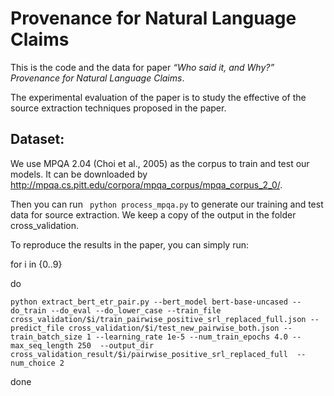 # Provenance for Natural Language Claims
This is the code and the data for paper *“Who said it, and Why?” Provenance for Natural Language Claims*.

The experimental evaluation of the paper is to study the effective of the source extraction techniques proposed in the paper.

## Dataset:
We use MPQA 2.04 (Choi et al., 2005) as the corpus to train and test our models. It can be downloaded by http://mpqa.cs.pitt.edu/corpora/mpqa_corpus/mpqa_corpus_2_0/.

Then you can run ``` python process_mpqa.py``` to generate our training and test data for source extraction. We keep a copy of the output in the folder cross_validation.



To reproduce the results in the paper, you can simply run:

for i in {0..9}

do

	python extract_bert_etr_pair.py --bert_model bert-base-uncased --do_train --do_eval --do_lower_case --train_file cross_validation/$i/train_pairwise_positive_srl_replaced_full.json --predict_file cross_validation/$i/test_new_pairwise_both.json --train_batch_size 1 --learning_rate 1e-5 --num_train_epochs 4.0 --max_seq_length 250  --output_dir cross_validation_result/$i/pairwise_positive_srl_replaced_full  --num_choice 2

done
